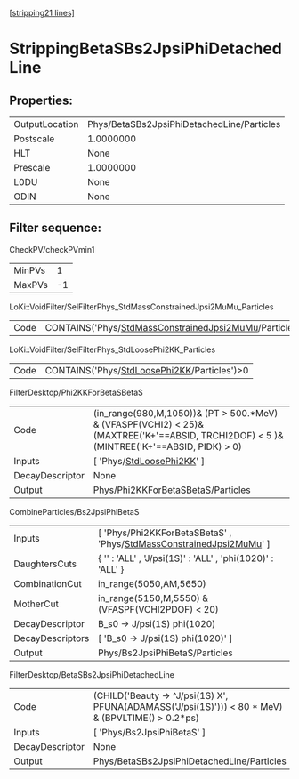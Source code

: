 [[stripping21 lines]](./stripping21-index)

# StrippingBetaSBs2JpsiPhiDetachedLine

## Properties:

|                |                                            |
|----------------|--------------------------------------------|
| OutputLocation | Phys/BetaSBs2JpsiPhiDetachedLine/Particles |
| Postscale      | 1.0000000                                  |
| HLT            | None                                       |
| Prescale       | 1.0000000                                  |
| L0DU           | None                                       |
| ODIN           | None                                       |

## Filter sequence:

CheckPV/checkPVmin1

|        |     |
|--------|-----|
| MinPVs | 1   |
| MaxPVs | -1  |

LoKi::VoidFilter/SelFilterPhys_StdMassConstrainedJpsi2MuMu_Particles

|      |                                                                                                                        |
|------|------------------------------------------------------------------------------------------------------------------------|
| Code | CONTAINS('Phys/[StdMassConstrainedJpsi2MuMu](./stripping21-commonparticles-stdmassconstrainedjpsi2mumu)/Particles')\>0 |

LoKi::VoidFilter/SelFilterPhys_StdLoosePhi2KK_Particles

|      |                                                                                              |
|------|----------------------------------------------------------------------------------------------|
| Code | CONTAINS('Phys/[StdLoosePhi2KK](./stripping21-commonparticles-stdloosephi2kk)/Particles')\>0 |

FilterDesktop/Phi2KKForBetaSBetaS

|                 |                                                                                                                                               |
|-----------------|-----------------------------------------------------------------------------------------------------------------------------------------------|
| Code            | (in_range(980,M,1050))& (PT \> 500.\*MeV) & (VFASPF(VCHI2) \< 25)& (MAXTREE('K+'==ABSID, TRCHI2DOF) \< 5 )& (MINTREE('K+'==ABSID, PIDK) \> 0) |
| Inputs          | [ 'Phys/[StdLoosePhi2KK](./stripping21-commonparticles-stdloosephi2kk)' ]                                                                   |
| DecayDescriptor | None                                                                                                                                          |
| Output          | Phys/Phi2KKForBetaSBetaS/Particles                                                                                                            |

CombineParticles/Bs2JpsiPhiBetaS

|                  |                                                                                                                                    |
|------------------|------------------------------------------------------------------------------------------------------------------------------------|
| Inputs           | [ 'Phys/Phi2KKForBetaSBetaS' , 'Phys/[StdMassConstrainedJpsi2MuMu](./stripping21-commonparticles-stdmassconstrainedjpsi2mumu)' ] |
| DaughtersCuts    | { '' : 'ALL' , 'J/psi(1S)' : 'ALL' , 'phi(1020)' : 'ALL' }                                                                         |
| CombinationCut   | in_range(5050,AM,5650)                                                                                                             |
| MotherCut        | in_range(5150,M,5550) & (VFASPF(VCHI2PDOF) \< 20)                                                                                  |
| DecayDescriptor  | B_s0 -\> J/psi(1S) phi(1020)                                                                                                       |
| DecayDescriptors | [ 'B_s0 -\> J/psi(1S) phi(1020)' ]                                                                                               |
| Output           | Phys/Bs2JpsiPhiBetaS/Particles                                                                                                     |

FilterDesktop/BetaSBs2JpsiPhiDetachedLine

|                 |                                                                                                        |
|-----------------|--------------------------------------------------------------------------------------------------------|
| Code            | (CHILD('Beauty -\> ^J/psi(1S) X', PFUNA(ADAMASS('J/psi(1S)'))) \< 80 \* MeV) & (BPVLTIME() \> 0.2\*ps) |
| Inputs          | [ 'Phys/Bs2JpsiPhiBetaS' ]                                                                           |
| DecayDescriptor | None                                                                                                   |
| Output          | Phys/BetaSBs2JpsiPhiDetachedLine/Particles                                                             |
